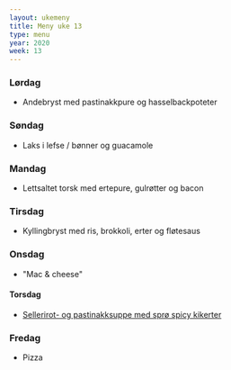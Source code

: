 ```yaml
---
layout: ukemeny
title: Meny uke 13
type: menu
year: 2020
week: 13
---
```


### Lørdag

- Andebryst med pastinakkpure og hasselbackpoteter

### Søndag

- Laks i lefse / bønner og guacamole

### Mandag

- Lettsaltet torsk med ertepure, gulrøtter og bacon

### Tirsdag

- Kyllingbryst med ris, brokkoli, erter og fløtesaus

### Onsdag

- "Mac & cheese"

#### Torsdag

- [Sellerirot- og pastinakksuppe med sprø spicy kikerter](https://www.lindastuhaug.no/2019/03/11/sellerirot-og-pastinakksuppe-med-rista-spicy-kikerter/)

### Fredag

- Pizza

